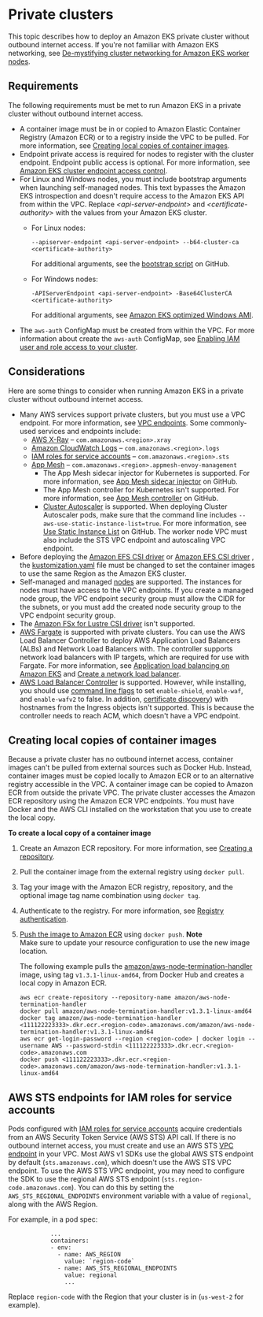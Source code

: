 # Private clusters<a name="private-clusters"></a>

This topic describes how to deploy an Amazon EKS private cluster without outbound internet access\. If you're not familiar with Amazon EKS networking, see [De\-mystifying cluster networking for Amazon EKS worker nodes](http://aws.amazon.com/blogs/containers/de-mystifying-cluster-networking-for-amazon-eks-worker-nodes/)\.

## Requirements<a name="private-cluster-requirements"></a>

The following requirements must be met to run Amazon EKS in a private cluster without outbound internet access\.
+ A container image must be in or copied to Amazon Elastic Container Registry \(Amazon ECR\) or to a registry inside the VPC to be pulled\. For more information, see [Creating local copies of container images](#container-images)\.
+ Endpoint private access is required for nodes to register with the cluster endpoint\. Endpoint public access is optional\. For more information, see [Amazon EKS cluster endpoint access control](cluster-endpoint.md)\.
+ For Linux and Windows nodes, you must include bootstrap arguments when launching self\-managed nodes\. This text bypasses the Amazon EKS introspection and doesn't require access to the Amazon EKS API from within the VPC\. Replace *<api\-server\-endpoint>* and *<certificate\-authority>* with the values from your Amazon EKS cluster\.
  + For Linux nodes:

    ```
    --apiserver-endpoint <api-server-endpoint> --b64-cluster-ca <certificate-authority>
    ```

    For additional arguments, see the [bootstrap script](https://github.com/awslabs/amazon-eks-ami/blob/master/files/bootstrap.sh) on GitHub\.
  + For Windows nodes:

    ```
    -APIServerEndpoint <api-server-endpoint> -Base64ClusterCA <certificate-authority>
    ```

    For additional arguments, see [Amazon EKS optimized Windows AMI](eks-custom-ami-windows.md)\.
+ The `aws-auth` ConfigMap must be created from within the VPC\. For more information about create the `aws-auth` ConfigMap, see [Enabling IAM user and role access to your cluster](add-user-role.md)\.

## Considerations<a name="private-cluster-considerations"></a>

Here are some things to consider when running Amazon EKS in a private cluster without outbound internet access\.
+ Many AWS services support private clusters, but you must use a VPC endpoint\. For more information, see [VPC endpoints](https://docs.aws.amazon.com/vpc/latest/userguide/vpc-endpoints.html)\. Some commonly\-used services and endpoints include:
  + [AWS X\-Ray](https://docs.aws.amazon.com/xray/latest/devguide/aws-xray.html) – `com.amazonaws.<region>.xray` 
  + [Amazon CloudWatch Logs](https://docs.aws.amazon.com/AmazonCloudWatch/latest/monitoring/WhatIsCloudWatch.html) – `com.amazonaws.<region>.logs`
  + [IAM roles for service accounts](iam-roles-for-service-accounts.md) – `com.amazonaws.<region>.sts`
  + [App Mesh](https://docs.aws.amazon.com/app-mesh/latest/userguide/what-is-app-mesh.html) – `com.amazonaws.<region>.appmesh-envoy-management` 
    + The App Mesh sidecar injector for Kubernetes is supported\. For more information, see [App Mesh sidecar injector](https://github.com/aws/aws-app-mesh-inject) on GitHub\.
    + The App Mesh controller for Kubernetes isn't supported\. For more information, see [App Mesh controller](https://github.com/aws/aws-app-mesh-controller-for-k8s) on GitHub\.
    + [Cluster Autoscaler](autoscaling.md#cluster-autoscaler) is supported\. When deploying Cluster Autoscaler pods, make sure that the command line includes `--aws-use-static-instance-list=true`\. For more information, see [Use Static Instance List](https://github.com/kubernetes/autoscaler/blob/master/cluster-autoscaler/cloudprovider/aws/README.md#use-static-instance-list) on GitHub\. The worker node VPC must also include the STS VPC endpoint and autoscaling VPC endpoint\.
+ Before deploying the [Amazon EFS CSI driver](efs-csi.md) or [Amazon EFS CSI driver](efs-csi.md) , the [kustomization\.yaml](https://github.com/kubernetes-sigs/aws-ebs-csi-driver/blob/master/deploy/kubernetes/overlays/stable/kustomization.yaml) file must be changed to set the container images to use the same Region as the Amazon EKS cluster\.
+ Self\-managed and managed [nodes](worker.md) are supported\. The instances for nodes must have access to the VPC endpoints\. If you create a managed node group, the VPC endpoint security group must allow the CIDR for the subnets, or you must add the created node security group to the VPC endpoint security group\.
+ The [Amazon FSx for Lustre CSI driver](fsx-csi.md) isn't supported\.
+ [AWS Fargate](fargate.md) is supported with private clusters\. You can use the AWS Load Balancer Controller to deploy AWS Application Load Balancers \(ALBs\) and Network Load Balancers with\. The controller supports network load balancers with IP targets, which are required for use with Fargate\. For more information, see [Application load balancing on Amazon EKS](alb-ingress.md) and [Create a network load balancer](network-load-balancing.md#network-load-balancer)\.
+ [AWS Load Balancer Controller](aws-load-balancer-controller.md) is supported\. However, while installing, you should use [command line flags](https://kubernetes-sigs.github.io/aws-load-balancer-controller/v2.2/deploy/configurations/#controller-command-line-flags) to set `enable-shield`, `enable-waf`, and `enable-wafv2` to false\. In addition, [certificate discovery](https://kubernetes-sigs.github.io/aws-load-balancer-controller/v2.1/guide/ingress/cert_discovery/#discover-via-ingress-rule-host)) with hostnames from the Ingress objects isn't supported\. This is because the controller needs to reach ACM, which doesn't have a VPC endpoint\.

## Creating local copies of container images<a name="container-images"></a>

Because a private cluster has no outbound internet access, container images can't be pulled from external sources such as Docker Hub\. Instead, container images must be copied locally to Amazon ECR or to an alternative registry accessible in the VPC\. A container image can be copied to Amazon ECR from outside the private VPC\. The private cluster accesses the Amazon ECR repository using the Amazon ECR VPC endpoints\. You must have Docker and the AWS CLI installed on the workstation that you use to create the local copy\.

**To create a local copy of a container image**

1. Create an Amazon ECR repository\. For more information, see [Creating a repository](https://docs.aws.amazon.com/AmazonECR/latest/userguide/repository-create.html)\.

1. Pull the container image from the external registry using `docker pull`\.

1. Tag your image with the Amazon ECR registry, repository, and the optional image tag name combination using `docker tag`\.

1. Authenticate to the registry\. For more information, see [Registry authentication](https://docs.aws.amazon.com/AmazonECR/latest/userguide/Registries.html#registry_auth)\.

1. [Push the image to Amazon ECR](https://docs.aws.amazon.com/AmazonECR/latest/userguide/docker-push-ecr-image.html) using `docker push`\. 
**Note**  
 Make sure to update your resource configuration to use the new image location\.

   The following example pulls the [amazon/aws\-node\-termination\-handler](https://hub.docker.com/r/amazon/aws-node-termination-handler) image, using tag `v1.3.1-linux-amd64`, from Docker Hub and creates a local copy in Amazon ECR\.

   ```
   aws ecr create-repository --repository-name amazon/aws-node-termination-handler
   docker pull amazon/aws-node-termination-handler:v1.3.1-linux-amd64
   docker tag amazon/aws-node-termination-handler <111122223333>.dkr.ecr.<region-code>.amazonaws.com/amazon/aws-node-termination-handler:v1.3.1-linux-amd64
   aws ecr get-login-password --region <region-code> | docker login --username AWS --password-stdin <111122223333>.dkr.ecr.<region-code>.amazonaws.com
   docker push <111122223333>.dkr.ecr.<region-code>.amazonaws.com/amazon/aws-node-termination-handler:v1.3.1-linux-amd64
   ```

## AWS STS endpoints for IAM roles for service accounts<a name="sts-endpoints"></a>

Pods configured with [IAM roles for service accounts](iam-roles-for-service-accounts.md) acquire credentials from an AWS Security Token Service \(AWS STS\) API call\. If there is no outbound internet access, you must create and use an AWS STS [VPC endpoint](https://docs.aws.amazon.com/IAM/latest/UserGuide/id_credentials_sts_vpce.html#id_credentials_sts_vpce_create) in your VPC\. Most AWS v1 SDKs use the global AWS STS endpoint by default \(`sts.amazonaws.com`\), which doesn't use the AWS STS VPC endpoint\. To use the AWS STS VPC endpoint, you may need to configure the SDK to use the regional AWS STS endpoint \(`sts.region-code.amazonaws.com`\)\. You can do this by setting the `AWS_STS_REGIONAL_ENDPOINTS` environment variable with a value of `regional`, along with the AWS Region\.

For example, in a pod spec:

```
            ...
            containers:
            - env: 
              - name: AWS_REGION
                value: `region-code`
              - name: AWS_STS_REGIONAL_ENDPOINTS
                value: regional
                ...
```

Replace `region-code` with the Region that your cluster is in \(`us-west-2` for example\)\.
